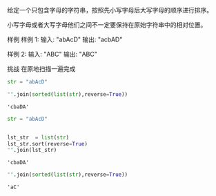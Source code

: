 给定一个只包含字母的字符串，按照先小写字母后大写字母的顺序进行排序。

小写字母或者大写字母他们之间不一定要保持在原始字符串中的相对位置。

样例
样例 1:
	输入:  "abAcD"
	输出:  "acbAD"

样例 2:
	输入: "ABC"
	输出:  "ABC"
	
挑战
在原地扫描一遍完成

```python
str = "abAcD"

"".join(sorted(list(str),reverse=True))
```




    'cbaDA'




```python
str = "abAcD"
```


```python

```


```python
lst_str  = list(str)
lst_str.sort(reverse=True)
"".join(lst_str)
```




    'cbaDA'




```python
"".join(sorted(list(str),reverse=True))
```




    'aC'




```python

```


```python

```


```python

```

